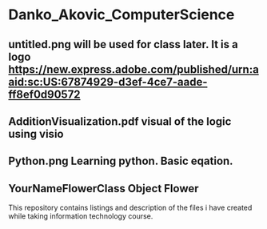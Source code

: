 # Danko_Akovic_ComputerScience
## untitled.png will be used for class later. It is a logo https://new.express.adobe.com/published/urn:aaid:sc:US:67874929-d3ef-4ce7-aade-ff8ef0d90572
## AdditionVisualization.pdf  visual of the logic using visio
## Python.png Learning python. Basic eqation.
## YourNameFlowerClass Object Flower
This repository contains listings and description  of the files i have created while taking information technology course.
